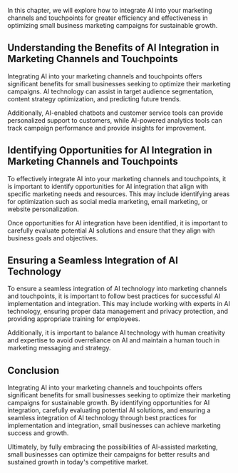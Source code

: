 
In this chapter, we will explore how to integrate AI into your marketing channels and touchpoints for greater efficiency and effectiveness in optimizing small business marketing campaigns for sustainable growth.

Understanding the Benefits of AI Integration in Marketing Channels and Touchpoints
----------------------------------------------------------------------------------

Integrating AI into your marketing channels and touchpoints offers significant benefits for small businesses seeking to optimize their marketing campaigns. AI technology can assist in target audience segmentation, content strategy optimization, and predicting future trends.

Additionally, AI-enabled chatbots and customer service tools can provide personalized support to customers, while AI-powered analytics tools can track campaign performance and provide insights for improvement.

Identifying Opportunities for AI Integration in Marketing Channels and Touchpoints
----------------------------------------------------------------------------------

To effectively integrate AI into your marketing channels and touchpoints, it is important to identify opportunities for AI integration that align with specific marketing needs and resources. This may include identifying areas for optimization such as social media marketing, email marketing, or website personalization.

Once opportunities for AI integration have been identified, it is important to carefully evaluate potential AI solutions and ensure that they align with business goals and objectives.

Ensuring a Seamless Integration of AI Technology
------------------------------------------------

To ensure a seamless integration of AI technology into marketing channels and touchpoints, it is important to follow best practices for successful AI implementation and integration. This may include working with experts in AI technology, ensuring proper data management and privacy protection, and providing appropriate training for employees.

Additionally, it is important to balance AI technology with human creativity and expertise to avoid overreliance on AI and maintain a human touch in marketing messaging and strategy.

Conclusion
----------

Integrating AI into your marketing channels and touchpoints offers significant benefits for small businesses seeking to optimize their marketing campaigns for sustainable growth. By identifying opportunities for AI integration, carefully evaluating potential AI solutions, and ensuring a seamless integration of AI technology through best practices for implementation and integration, small businesses can achieve marketing success and growth.

Ultimately, by fully embracing the possibilities of AI-assisted marketing, small businesses can optimize their campaigns for better results and sustained growth in today's competitive market.

